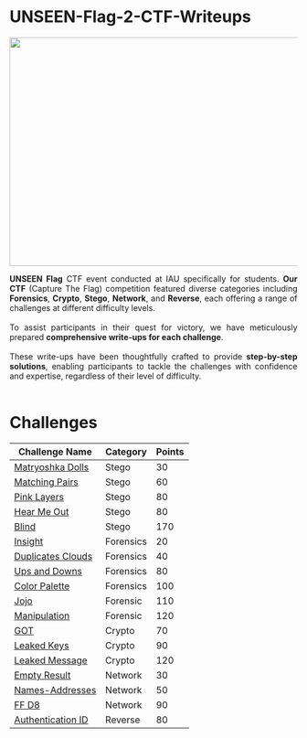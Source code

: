 # UNSEEN-Flag-2-CTF-Writeups
<p align="center">
<img src="https://github.com/mtalbugaey/UNSEEN-Flag-2-CTF-Writeups/assets/126514202/9e238826-eb47-422c-af68-1d11571ac763" width="600" height="400">
</p>

<p align="justify">
<b>UNSEEN Flag</b> CTF event conducted at IAU specifically for students. <b>Our CTF</b> (Capture The Flag) competition featured diverse categories including <b>Forensics</b>, <b>Crypto</b>, <b>Stego</b>, <b>Network</b>, and <b>Reverse</b>, each offering a range of challenges at different difficulty levels. 
<br>
<br>
To assist participants in their quest for victory, we have meticulously prepared <b>comprehensive write-ups for each challenge</b>. 
<br>
<br>
These write-ups have been thoughtfully crafted to provide <b>step-by-step solutions</b>, enabling participants to tackle the challenges with confidence and expertise, regardless of their level of difficulty.
<br>
<br>
</p>

# Challenges
| Challenge Name | Category | Points  |
|----------------------|------------|-----|
| [Matryoshka Dolls](Stego/MatryoshkaDolls/MatryoshkaDolls.md)           | Stego      | 30  |
| [Matching Pairs](Stego/MatchingPairs/MatchingPairs.md)                 | Stego      | 60  |
| [Pink Layers](Stego/PinkLayers/PinkLayers.md)                          | Stego      | 80  |
| [Hear Me Out](Stego/HearMeOut/HearMeOut.md)                            | Stego      | 80  |
| [Blind](Stego/Blind/Blind.md)                                          | Stego      | 170 |
| [Insight](Forensics/Insight/Insight.md)                                | Forensics  | 20  |
| [Duplicates Clouds](Forensics/DuplicatesClouds/DuplicatesClouds.md)    | Forensics  | 40  |
| [Ups and Downs](Forensics/Ups_and_Downs/Ups_and_Downs.md)              | Forensics  | 80  |
| [Color Palette](Forensics/ColorPalette/ColorPalette.md)                | Forensics  | 100 |
| [Jojo](Forensics/Jojo/Jojo.md)                                         | Forensic   | 110 |
| [Manipulation](Forensics/Manipulation/Manipulation.md)                 | Forensic   | 120 |
| [GOT](Crypto/GOT/GOT.md)                                               | Crypto     | 70  |
| [Leaked Keys](Crypto/LeakedKeys/LeakedKeys.md)                         | Crypto     | 90  |
| [Leaked Message](Crypto/LeakedMessag/LeakedMessag.md)                  | Crypto     | 120 |
| [Empty Result](Network/EmptyResult/EmptyResult.md)                     | Network    | 30  |
| [Names-Addresses](Network/Names_Addresses/Names_Addresses.md)          | Network    | 50  |
| [FF D8](Network/FF_D8/FF_D8.md)                                        | Network    | 90  |
| [Authentication ID](Reverse/AuthenticationID/AuthenticationID.md)      | Reverse    | 80  |
